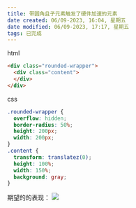 ```yaml
---
title: 带圆角且子元素触发了硬件加速的元素
date created: 06/09-2023, 16:04, 星期五
date modified: 06/09-2023, 17:17, 星期五
tags: 已完成
---
```

html
```html
<div class="rounded-wrapper">
  <div class="content">
  </div>
</div>
```

css
```css
.rounded-wrapper {
  overflow: hidden;
  border-radius: 50%;
  height: 200px;
  width: 200px;
}
.content {
  transform: translatez(0);
  height: 100%;
  width: 150%;
  background: gray;
}

```

 期望的的表现：
 ![](https://vercel-proxy.norah1to.com/proxy/raw.githubusercontent.com/NoraH1to/cdn/master/img/20230609160652.png)
 